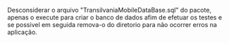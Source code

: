 Desconsiderar o arquivo "TransilvaniaMobileDataBase.sql" do pacote, apenas o execute para criar o banco de dados afim de efetuar os testes e se possivel em seguida remova-o do diretorio para não ocorrer erros na aplicação.
